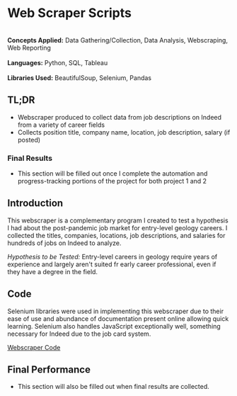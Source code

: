 # Web Scraper Scripts
<br>**Concepts Applied:** Data Gathering/Collection, Data Analysis, Webscraping, Web Reporting </br>
<br>**Languages:** Python, SQL, Tableau <br>
<br>**Libraries Used:** BeautifulSoup, Selenium, Pandas </br>

## TL;DR
* Webscraper produced to collect data from job descriptions on Indeed from a variety of career fields
* Collects position title, company name, location, job description, salary (if posted)


### Final Results 
* This section will be filled out once I complete the automation and progress-tracking portions of the project for both project 1 and 2

## Introduction
This webscraper is a complementary program I created to test a hypothesis I had about the post-pandemic job market for entry-level geology careers. I collected the titles, companies, locations, job descriptions, and salaries for hundreds of jobs on Indeed to analyze.

*Hypothesis to be Tested:* Entry-level careers in geology require years of experience and largely aren't suited fr early career professional, even if they have a degree in the field.

## Code
Selenium libraries were used in implementing this webscraper due to their ease of use and abundance of documentation present online allowing quick learning. Selenium also handles JavaScript exceptionally well, something necessary for Indeed due to the job card system.


[Webscraper Code](https://github.com/jbean1597/PersonalPortfolio/blob/main/Scripts/Webscraper/Indeed_Scraper.py)
## Final Performance
* This section will also be filled out when final results are collected.


